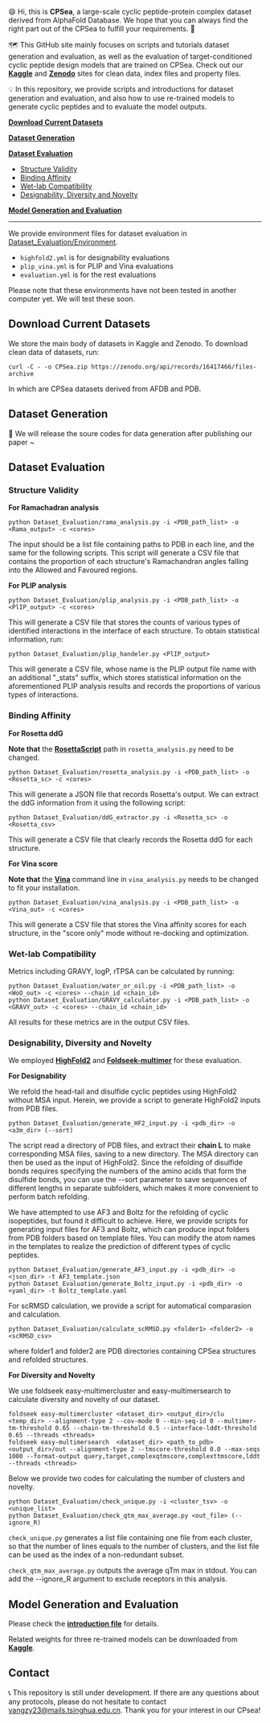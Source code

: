 😄 Hi, this is **CPSea**, a large-scale cyclic peptide-protein complex dataset derived from AlphaFold Database. We hope that you can always find the right part out of the CPSea to fulfill your requirements. 🌊

🗺️ This GitHub site mainly focuses on scripts and tutorials dataset generation and evaluation, as well as the evaluation of target-conditioned cyclic peptide design models that are trained on CPSea. Check out our [**Kaggle**](https://www.kaggle.com/datasets/ziyiyang180104/cpsea) and [**Zenodo**](https://zenodo.org/records/16417466) sites for clean data, index files and property files.

💡 In this repository, we provide scripts and introductions for dataset generation and evaluation, and also how to use re-trained models to generate cyclic peptides and to evaluate the model outputs.

[**Download Current Datasets**](#download-current-datasets)

[**Dataset Generation**](#dataset-generation)

[**Dataset Evaluation**](#dataset-evaluation)

* [Structure Validity](#structure-validity)
* [Binding Affinity](#binding-affinity)
* [Wet-lab Compatibility](#wet-lab-compatibility)
* [Designability, Diversity and Novelty](#designability-diversity-and-novelty)

[**Model Generation and Evaluation**](#model-generation-and-evaluation)

---

We provide environment files for dataset evaluation in [Dataset_Evaluation/Environment](Dataset_Evaluation/Environment).

* `highfold2.yml` is for designability evaluations
* `plip_vina.yml` is for PLIP and Vina evaluations
* `evaluation.yml` is for the rest evaluations

Please note that these environments have not been tested in another computer yet. We will test these soon.

## Download Current Datasets

We store the main body of datasets in Kaggle and Zenodo. To download clean data of datasets, run:

```
curl -C - -o CPSea.zip https://zenodo.org/api/records/16417466/files-archive
```

In which are CPSea datasets derived from AFDB and PDB.


## Dataset Generation

🚧 We will release the soure codes for data generation after publishing our paper ~

## Dataset Evaluation

### Structure Validity

**For Ramachadran analysis**

```
python Dataset_Evaluation/rama_analysis.py -i <PDB_path_list> -o <Rama_output> -c <cores>
```

The input should be a list file containing paths to PDB in each line, and the same for the following scripts. This script will generate a CSV file that contains the proportion of each structure's Ramachandran angles falling into the Allowed and Favoured regions.

**For PLIP analysis**

```
python Dataset_Evaluation/plip_analysis.py -i <PDB_path_list> -o <PlIP_output> -c <cores>
```

This will generate a CSV file that stores the counts of various types of identified interactions in the interface of each structure. To obtain statistical information, run:

```
python Dataset_Evaluation/plip_handeler.py <PlIP_output>
```

This will generate a CSV file, whose name is the PLIP output file name with an additional "_stats" suffix, which stores statistical information on the aforementioned PLIP analysis results and records the proportions of various types of interactions.

### Binding Affinity

**For Rosetta ddG**

**Note that** the [**RosettaScript**](https://rosettacommons.org) path in `rosetta_analysis.py` need to be changed.

```
python Dataset_Evaluation/rosetta_analysis.py -i <PDB_path_list> -o <Rosetta_sc> -c <cores>
```

This will generate a JSON file that records Rosetta's output. We can extract the ddG information from it using the following script:

```
python Dataset_Evaluation/ddG_extractor.py -i <Rosetta_sc> -o <Rosetta_csv>
```

This will generate a CSV file that clearly records the Rosetta ddG for each structure.

**For Vina score**

**Note that** the [**Vina**](https://vina.scripps.edu) command line in `vina_analysis.py` needs to be changed to fit your installation.

```
python Dataset_Evaluation/vina_analysis.py -i <PDB_path_list> -o <Vina_out> -c <cores>
```

This will generate a CSV file that stores the Vina affinity scores for each structure, in the "score only" mode without re-docking and optimization.

### Wet-lab Compatibility

Metrics including GRAVY, logP, rTPSA can be calculated by running:

```
python Dataset_Evaluation/water_or_oil.py -i <PDB_path_list> -o <WoO_out> -c <cores> --chain_id <chain_id>
python Dataset_Evaluation/GRAVY_calculator.py -i <PDB_path_list> -o <GRAVY_out> -c <cores> --chain_id <chain_id>
```

All results for these metrics are in the output CSV files.

### Designability, Diversity and Novelty

We employed [**HighFold2**](https://github.com/hongliangduan/HighFold2) and [**Foldseek-multimer**](https://github.com/steineggerlab/foldseek) for these evaluation. 

**For Designability**

We refold the head-tail and disulfide cyclic peptides using HighFold2 without MSA input. Herein, we provide a script to generate HighFold2 inputs from PDB files.

```
python Dataset_Evaluation/generate_HF2_input.py -i <pdb_dir> -o <a3m_dir> (--sort)
```

The script read a directory of PDB files, and extract their **chain L** to make corresponding MSA files, saving to a new directory. The MSA directory can then be used as the input of HighFold2. Since the refolding of disulfide bonds requires specifying the numbers of the amino acids that form the disulfide bonds, you can use the --sort parameter to save sequences of different lengths in separate subfolders, which makes it more convenient to perform batch refolding.

We have attempted to use AF3 and Boltz for the refolding of cyclic isopeptides, but found it difficult to achieve. Here, we provide scripts for generating input files for AF3 and Boltz, which can produce input folders from PDB folders based on template files. You can modify the atom names in the templates to realize the prediction of different types of cyclic peptides.

```
python Dataset_Evaluation/generate_AF3_input.py -i <pdb_dir> -o <json_dir> -t AF3_template.json
python Dataset_Evaluation/generate_Boltz_input.py -i <pdb_dir> -o <yaml_dir> -t Boltz_template.yaml
```

For scRMSD calculation, we provide a script for automatical comparasion and calculation.

```
python Dataset_Evaluation/calculate_scRMSD.py <folder1> <folder2> -o <scRMSD_csv>
```

where folder1 and folder2 are PDB directories containing CPSea structures and refolded structures.

**For Diversity and Novelty**

We use foldseek easy-multimercluster and easy-multimersearch to calculate diversity and novelty of our dataset.

```
foldseek easy-multimercluster <dataset_dir> <output_dir>/clu <temp_dir> --alignment-type 2 --cov-mode 0 --min-seq-id 0 --multimer-tm-threshold 0.65 --chain-tm-threshold 0.5 --interface-lddt-threshold 0.65 --threads <threads>
foldseek easy-multimersearch  <dataset_dir> <path_to_pdb> <output_dir>/out --alignment-type 2 --tmscore-threshold 0.0 --max-seqs 1000 --format-output query,target,complexqtmscore,complexttmscore,lddt --threads <threads>
```

Below we provide two codes for calculating the number of clusters and novelty.

```
python Dataset_Evaluation/check_unique.py -i <cluster_tsv> -o <unique_list> 
python Dataset_Evaluation/check_qtm_max_average.py <out_file> (--ignore_R)
```

`check_unique.py` generates a list file containing one file from each cluster, so that the number of lines equals to the number of clusters, and the list file can be used as the index of a non-redundant subset.

`check_qtm_max_average.py` outputs the average qTm max in stdout. You can add the --ignore_R argument to exclude receptors in this analysis.

## Model Generation and Evaluation

Please check the [**introduction file**](Model_Generation_and_Evaluation/README.md) for details.

Related weights for three re-trained models can be downloaded from [**Kaggle**](https://www.kaggle.com/datasets/ziyiyang180104/cpsea).

## Contact

📞 This repository is still under development. If there are any questions about any protocols, please do not hesitate to contact yangzy23@mails.tsinghua.edu.cn. Thank you for your interest in our CPsea!


